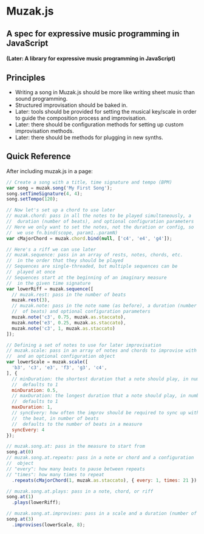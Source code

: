 # Muzak.js
## A spec for expressive music programming in JavaScript
#### (Later: A library for expressive music programming in JavaScript)

## Principles
- Writing a song in Muzak.js should be more like writing sheet music than sound programming.
- Structured improvisation should be baked in.
- Later: tools should be provided for setting the musical key/scale in order to guide the composition process and improvisation.
- Later: there should be configuration methods for setting up custom improvisation methods.
- Later: there should be methods for plugging in new synths.

## Quick Reference

After including muzak.js in a page:

```javascript
// Create a song with a title, time signature and tempo (BPM)
var song = muzak.song('My First Song');
song.setTimeSignature(4, 4);
song.setTempo(120);

// Now let's set up a chord to use later
// muzak.chord: pass in all the notes to be played simultaneously, a
//  duration (number of beats), and optional configuration parameters
// Here we only want to set the notes, not the duration or config, so
//  we use fn.bind(scope, param1..paramN)
var cMajorChord = muzak.chord.bind(null, ['c4', 'e4', 'g4']);

// Here's a riff we can use later
// muzak.sequence: pass in an array of rests, notes, chords, etc.
//  in the order that they should be played
// Sequences are single-threaded, but multiple sequences can be
//  played at once
// Sequences start at the beginning of an imaginary measure
//  in the given time signature
var lowerRiff = muzak.sequence([
  // muzak.rest: pass in the number of beats
  muzak.rest(3),
  // muzak.note: pass in the note name (as before), a duration (number
  //  of beats) and optional configuration parameters
  muzak.note('c3', 0.75, muzak.as.staccato),
  muzak.note('e3', 0.25, muzak.as.staccato),
  muzak.note('c3', 1, muzak.as.staccato)
]);

// Defining a set of notes to use for later improvisation
// muzak.scale: pass in an array of notes and chords to improvise with
//  and an optional configuration object
var lowerScale = muzak.scale([
  'b3', 'c3', 'e3', 'f3', 'g3', 'c4',
], {
  // minDuration: the shortest duration that a note should play, in number of beats
  //  defaults to 1
  minDuration: 0.5,
  // maxDuration: the longest duration that a note should play, in number of beats
  //  defaults to 1
  maxDuration: 1,
  // syncEvery: how often the improv should be required to sync up with
  //  the beat, in number of beats
  //  defaults to the number of beats in a measure
  syncEvery: 4
});

// muzak.song.at: pass in the measure to start from
song.at(0)
// muzak.song.at.repeats: pass in a note or chord and a configuration
//  object
// "every": how many beats to pause between repeats
// "times": how many times to repeat
  .repeats(cMajorChord(1, muzak.as.staccato), { every: 1, times: 21 });

// muzak.song.at.plays: pass in a note, chord, or riff
song.at(1)
  .plays(lowerRiff);

// muzak.song.at.improvises: pass in a scale and a duration (number of beats)
song.at(3)
  .improvises(lowerScale, 8);

```
